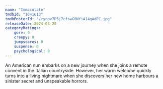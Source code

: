 ```yaml
---
name: "Immaculate"
tmdbId: "1041613"
tmdbPosterId: "/zyopv7D5j7cfswG0NYiA14qAdPC.jpg"
releaseDate: 2024-03-20
categoryRatings:
    gore: 0
    creepy: 0
    jumpscares: 0
    suspense: 0
    psychological: 0
---
```

An American nun embarks on a new journey when she joins a remote convent in the Italian countryside. However, her warm welcome quickly turns into a living nightmare when she discovers her new home harbours a sinister secret and unspeakable horrors.
